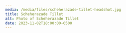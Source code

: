 ```yaml
---
media: /media/files/scheherazade-tillet-headshot.jpg
title: Scheherazade Tillet
alt: Photo of Scheherazade Tillet
date: 2023-11-02T18:00:00-0500
---
```

